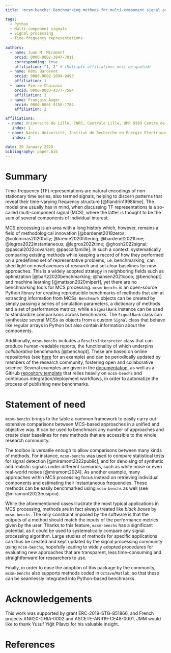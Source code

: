 ```yaml
---
title: 'mcsm-benchs: Benchmarking methods for multi-component signal processing'

tags:
  - Python
  - Multi-component signals
  - Signal processing
  - Time-frequency representations
  
authors:
  - name: Juan M. Miramont
    orcid: 0000-0002-3847-7811
    corresponding: true
    affiliation: "1, 2" # (Multiple affiliations must be quoted)
  - name: Rémi Bardenet
    orcid: 0000-0002-1094-9493
    affiliation: 1
  - name: Pierre Chainais
    orcid: 0000-0003-4377-7584
    affiliation: 1
  - name: François Auger
    orcid: 0000-0001-9158-1784
    affiliation: 2

affiliations:
 - name: Université de Lille, CNRS, Centrale Lille, UMR 9189 Centre de Recherche en Informatique, Signal et Automatique de Lille (CRIStAL), Lille, France.
   index: 1
 - name: Nantes Université, Institut de Recherche en Énergie Électrique de Nantes Atlantique (IREENA, UR 4642), Saint-Nazaire, France.
   index: 2

date: 26 January 2025
bibliography: paper.bib
---
```


# Summary

Time-frequency (TF) representations are natural encodings of non-stationary time series, also termed signals, helping to discern patterns that reveal their time-varying frequency structure [@flandrin1998time].
The model one usually has in mind, when discussing TF representations is a so-called multi-component signal (MCS), where the latter is thought to be the sum of several components of individual interest.

MCS processing is an area with a long history which, however, remains a field of methodological innovation [@bardenet2018zeros; @colominas2020fully; @kreme2020filtering; @bardenet2021time; @legros2022instantaneous; @legros2022time; @ghosh2022signal; @pascal2022covariant; @pascalfamille].
In such a context, systematically comparing existing methods while keeping a record of how they performed on a predefined set of representative problems, i.e. benchmarking, can shed light on novel avenues of research and set clear baselines for new approaches.
This is a widely adopted strategy in neighboring fields such as optimization [@bartz2020benchmarking; @hansen2021coco; @benchopt] and machine learning [@mattson2020mlperf], yet there are no benchmarking tools for MCS processing.
`mcsm-benchs` is an open-source Python library for creating reproducible benchmarks of methods that aim at extracting information from MCSs.
`Benchmark` objects can be created by simply passing a series of simulation parameters, a dictionary of methods and a set of performance metrics, while a `SignalBank` instance can be used to standardize comparisons across benchmarks.
The `SignalBank` class can synthesize several MCSs as objects from a custom `Signal` class that behave like regular arrays in Python but also contain information about the components.

Additionally, `mcsm-benchs` includes a `ResultsInterpreter` class that can produce human-readable reports, the functionality of which underpins *collaborative* benchmarks [@benchopt].
These are based on online repositories (see [here](https://jmiramont.github.io/benchmarks-detection-denoising/results_denoising.html) for an example) and can be periodically updated by members of the research community, fostering open and collaborative science.
Several examples are given in the [documentation](https://jmiramont.github.io/mcsm-benchs/), as well as a GitHub [repository template](https://github.com/jmiramont/collab-benchmark-template) that relies heavily on `mcsm-benchs` and continuous integration/deployment workflows, in order to automatize the process of publishing new benchmarks.

# Statement of need

`mcsm-benchs` brings to the table a common framework to easily carry out extensive comparisons between MCS-based approaches in a unified and objective way.
It can be used to benchmark any number of approaches and create clear baselines for new methods that are accessible to the whole research community.

The toolbox is versatile enough to allow comparisons between many kinds of methods.
For instance, `mcsm-benchs` was used to compare statistical tests for signal detection [@miramont2022public], and for denoising of synthetic and realistic signals under different scenarios, such as white noise or even real-world noises [@miramont2024].
As another example, many approaches within MCS processing focus instead on retrieving individual components and estimating their instantaneous frequencies.
These methods can be easily benchmarked using `mcsm-benchs` as well (see @miramont2023eusipco).

While the aforementioned cases illustrate the most typical applications in MCS processing, methods are in fact always treated like *black boxes* by `mcsm-benchs`.
The only constraint imposed by the software is that the outputs of a method should match the inputs of the performance metrics given by the user.
Thanks to this feature, `mcsm-benchs` has a significant potential, as it could be used to systematically compare any signal processing algorithm.
Large studies of methods for specific applications can thus be created and kept updated by the signal processing community using `mcsm-benchs`, hopefully leading to widely adopted procedures for evaluating new approaches that are transparent, less time-consuming and straightforward for researchers to use.

Finally, in order to ease the adoption of this package by the community, `mcsm-benchs` also supports methods coded in `Octave`/`Matlab`, so that these can be seamlessly integrated into Python-based benchmarks.

# Acknowledgements
This work was supported by grant ERC-2019-STG-851866, and French projects ANR20-CHIA-0002 and ASCETE-ANR19-CE48-0001.
JMM would like to thank Yusuf Yiğit Pilavcı for his valuable insight.

# References